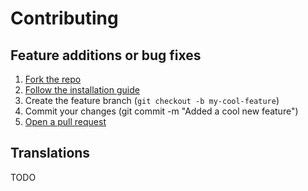 # Contributing

## Feature additions or bug fixes

1. [Fork the repo](https://github.com/SnailyCAD/snaily-cadv4/fork)
2. [Follow the installation guide](https://cad-docs.caspertheghost.me/docs/installations)
3. Create the feature branch (`git checkout -b my-cool-feature`)
4. Commit your changes (git commit -m "Added a cool new feature")
5. [Open a pull request](https://github.com/Dev-CasperTheGhost/snaily-cadv3/pulls)

## Translations

TODO
